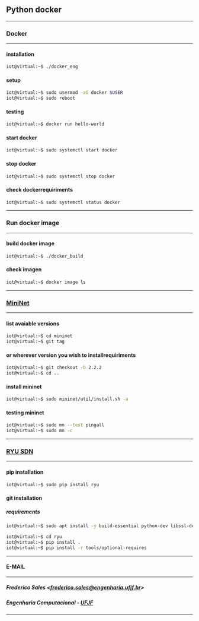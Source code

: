 ## Python docker

----------
### Docker
----------

#### installation

```bash
iot@virtual:~$ ./docker_eng
```

#### setup

```bash
iot@virtual:~$ sudo usermod -aG docker $USER
iot@virtual:~$ sudo reboot
```

#### testing

```bash
iot@virtual:~$ docker run hello-world
```

#### start docker

```bash
iot@virtual:~$ sudo systemctl start docker
```

#### stop docker

```bash
iot@virtual:~$ sudo systemctl stop docker
```

#### check dockerrequiriments

```bash
iot@virtual:~$ sudo systemctl status docker
```

--------------------
### Run docker image
--------------------

#### build docker image

```bash
iot@virtual:~$ ./docker_build
```

#### check imagen

```bash
iot@virtual:~$ docker image ls
```

---------------------------------
### [MiniNet](http://mininet.org)
---------------------------------

#### list avaiable versions

```bash
iot@virtual:~$ cd mininet
iot@virtual:~$ git tag
```

#### or wherever version you wish to installrequiriments

```bash
iot@virtual:~$ git checkout -b 2.2.2
iot@virtual:~$ cd ..
```

#### install mininet

```bash
iot@virtual:~$ sudo mininet/util/install.sh -a
```

#### testing mininet

```bash
iot@virtual:~$ sudo mn --test pingall
iot@virtual:~$ sudo mn -c
```

----------------------------------------------------
### [RYU SDN](https://osrg.github.io/ryu/index.html)
----------------------------------------------------

#### pip installation

```bash
iot@virtual:~$ sudo pip install ryu
```

#### git installation

##### requirements

```bash
iot@virtual:~$ sudo apt install -y build-essential python-dev libssl-dev libxml2-dev libxslt1-dev zlib1g-dev jupyter-notebook
```


```bash
iot@virtual:~$ cd ryu
iot@virtual:~$ pip install .
iot@virtual:~$ pip install -r tools/optional-requires
```
-----------
#### E-MAIL
-----------

##### Frederico Sales <<frederico.sales@engenharia.ufjf.br>>
##### Engenharia Computacional - [UFJF](http://ufjf.br)
-------------------------------------------------------------
